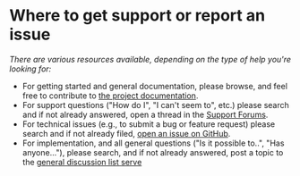 # Where to get support or report an issue

*There are various resources available, depending on the type of help you're looking for:*

* For getting started and general documentation, please browse, and feel free to contribute to [the project documentation](https://github.com/benbalter/WP-Document-Revisions/tree/master/docs).
* For support questions ("How do I", "I can't seem to", etc.) please search and if not already answered, open a thread in the [Support Forums](http://wordpress.org/support/plugin/wp-document-revisions).
* For technical issues (e.g., to submit a bug or feature request) please search and if not already filed, [open an issue on GitHub](https://github.com/benbalter/WP-Document-Revisions/issues).
* For implementation, and all general questions ("Is it possible to..", "Has anyone..."), please search, and if not already answered, post a topic to the [general discussion list serve](https://groups.google.com/forum/#!forum/wp-document-revisions)
